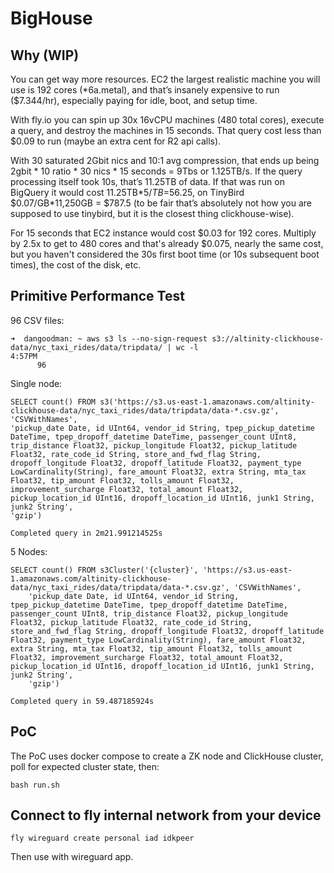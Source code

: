 # BigHouse

## Why (WIP)

You can get way more resources. EC2 the largest realistic machine you will use is 192 cores (*6a.metal), and that’s insanely expensive to run ($7.344/hr), especially paying for idle, boot, and setup time.

With fly.io you can spin up 30x 16vCPU machines (480 total cores), execute a query, and destroy the machines in 15 seconds. That query cost less than $0.09 to run (maybe an extra cent for R2 api calls).

With 30 saturated 2Gbit nics and 10:1 avg compression, that ends up being 2gbit * 10 ratio * 30 nics * 15 seconds = 9Tbs or 1.125TB/s. If the query processing itself took 10s, that’s 11.25TB of data. If that was run on BigQuery it would cost 11.25TB*$5/TB=$56.25, on TinyBird $0.07/GB*11,250GB = $787.5 (to be fair that’s absolutely not how you are supposed to use tinybird, but it is the closest thing clickhouse-wise).

For 15 seconds that EC2 instance would cost $0.03 for 192 cores. Multiply by 2.5x to get to 480 cores and that's already $0.075, nearly the same cost, but you haven't considered the 30s first boot time (or 10s subsequent boot times), the cost of the disk, etc.

## Primitive Performance Test

96 CSV files:
```
➜  dangoodman: ~ aws s3 ls --no-sign-request s3://altinity-clickhouse-data/nyc_taxi_rides/data/tripdata/ | wc -l                               4:57PM
      96
```

Single node:
```
SELECT count() FROM s3('https://s3.us-east-1.amazonaws.com/altinity-clickhouse-data/nyc_taxi_rides/data/tripdata/data-*.csv.gz', 'CSVWithNames',
'pickup_date Date, id UInt64, vendor_id String, tpep_pickup_datetime DateTime, tpep_dropoff_datetime DateTime, passenger_count UInt8, trip_distance Float32, pickup_longitude Float32, pickup_latitude Float32, rate_code_id String, store_and_fwd_flag String, dropoff_longitude Float32, dropoff_latitude Float32, payment_type LowCardinality(String), fare_amount Float32, extra String, mta_tax Float32, tip_amount Float32, tolls_amount Float32, improvement_surcharge Float32, total_amount Float32, pickup_location_id UInt16, dropoff_location_id UInt16, junk1 String, junk2 String',
'gzip')

Completed query in 2m21.991214525s
```

5 Nodes:
```
SELECT count() FROM s3Cluster('{cluster}', 'https://s3.us-east-1.amazonaws.com/altinity-clickhouse-data/nyc_taxi_rides/data/tripdata/data-*.csv.gz', 'CSVWithNames', 
	'pickup_date Date, id UInt64, vendor_id String, tpep_pickup_datetime DateTime, tpep_dropoff_datetime DateTime, passenger_count UInt8, trip_distance Float32, pickup_longitude Float32, pickup_latitude Float32, rate_code_id String, store_and_fwd_flag String, dropoff_longitude Float32, dropoff_latitude Float32, payment_type LowCardinality(String), fare_amount Float32, extra String, mta_tax Float32, tip_amount Float32, tolls_amount Float32, improvement_surcharge Float32, total_amount Float32, pickup_location_id UInt16, dropoff_location_id UInt16, junk1 String, junk2 String', 
	'gzip')

Completed query in 59.487185924s
```

## PoC

The PoC uses docker compose to create a ZK node and ClickHouse cluster, poll for expected cluster state, then:

```
bash run.sh
```

## Connect to fly internal network from your device

```
fly wireguard create personal iad idkpeer
```

Then use with wireguard app.
